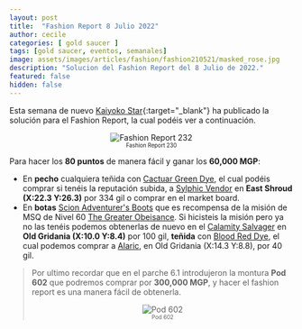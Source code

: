 ```yaml
---
layout: post
title:  "Fashion Report 8 Julio 2022"
author: cecile
categories: [ gold saucer ]
tags: [gold saucer, eventos, semanales]
image: assets/images/articles/fashion/fashion210521/masked_rose.jpg
description: "Solucion del Fashion Report del 8 Julio de 2022."
featured: false
hidden: false
---
```


Esta semana de nuevo [Kaiyoko Star](https://twitter.com/kaiyokostar){:target="_blank"} ha publicado la solución para el Fashion Report, la cual podéis ver a continuación.

<p align="center"><img src="{{ site.baseurl }}/assets/images/articles/fashion/fashion220708/freport_232.jpg" alt="Fashion Report 232">
<br/>
<sub><sup>Fashion Report 230</sup></sub></p>

Para hacer los **80 puntos** de manera fácil y ganar los **60,000 MGP**:

- En **pecho** cualquiera teñida con <a href="https://eu.finalfantasyxiv.com/lodestone/playguide/db/item/d6bfa81b082/" class="eorzeadb_link" target="_blank">Cactuar Green Dye</a>, el cual podéis comprar si tenéis la reputación subida, a <a href="https://eu.finalfantasyxiv.com/lodestone/playguide/db/shop/bc33445b21a/?item=d6bfa81b082&type=gil" class="eorzeadb_link" target="_blank">Sylphic Vendor</a> en **East Shroud (X:22.3 Y:26.3)** por 334 gil o comprar en el market board.
- En **botas** <a href="https://na.finalfantasyxiv.com/lodestone/playguide/db/item/e50db9e2823/" class="eorzeadb_link" target="_blank">Scion Adventurer's Boots</a> que es recompensa de la misión de MSQ de Nivel 60 <a href="https://na.finalfantasyxiv.com/lodestone/playguide/db/quest/28764d6d708" class="eorzeadb_link" target="_blank">The Greater Obeisance</a>. Si hicisteis la misión pero ya no las tenéis podemos obtenerlas de nuevo en el <a href="https://na.finalfantasyxiv.com/lodestone/playguide/db/shop/350cd619ffd/?item=e50db9e2823&type=gil" class="eorzeadb_link" target="_blank">Calamity Salvager</a> en **Old Gridania (X:10.0 Y:8.4)** por 100 gil, **teñida** con <a href="https://eu.finalfantasyxiv.com/lodestone/playguide/db/item/909e43109be/" class="eorzeadb_link" target="_blank">Blood Red Dye</a>, el cual podemos comprar a <a href="https://eu.finalfantasyxiv.com/lodestone/playguide/db/shop/a28cf0441f4/?item=909e43109be&type=gil" class="eorzeadb_link" target="_blank">Alaric</a>, en Old Gridania (X:14.3 Y:8.8), por 40 gil.


<blockquote>
Por ultimo recordar que en el parche 6.1 introdujeron la montura <b>Pod 602</b> que podremos comprar por <b>300,000 MGP</b>, y hacer el fashion report es una manera fácil de obtenerla.
<br/>
<p align="center">
    <img src="{{ site.baseurl }}/assets/images/articles/fashion/fashion220408/pod602.jpg" alt="Pod 602"/><br/>
    <sub><sup>Pod 602</sup></sub>
</p>
</blockquote>